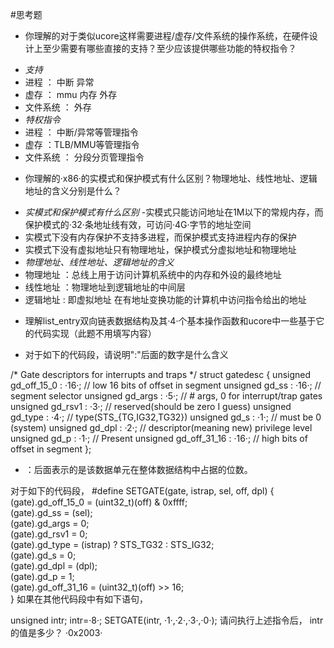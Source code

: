 #思考题
+ 你理解的对于类似ucore这样需要进程/虚存/文件系统的操作系统，在硬件设计上至少需要有哪些直接的支持？至少应该提供哪些功能的特权指令？
- *支持*
- 进程 ： 中断 异常
- 虚存 ： mmu 内存 外存
- 文件系统 ： 外存
- *特权指令*
- 进程 ： 中断/异常等管理指令
- 虚存 ：TLB/MMU等管理指令
- 文件系统 ： 分段分页管理指令

+ 你理解的·x86·的实模式和保护模式有什么区别？物理地址、线性地址、逻辑地址的含义分别是什么？
- *实模式和保护模式有什么区别*
-实模式只能访问地址在1M以下的常规内存，而保护模式的·32·条地址线有效，可访问·4G·字节的地址空间
- 实模式下没有内存保护不支持多进程，而保护模式支持进程内存的保护
- 实模式下没有虚拟地址只有物理地址，保护模式分虚拟地址和物理地址
- *物理地址、线性地址、逻辑地址的含义*
- 物理地址 ：总线上用于访问计算机系统中的内存和外设的最终地址
- 线性地址 ：物理地址到逻辑地址的中间层
- 逻辑地址 : 即虚拟地址 在有地址变换功能的计算机中访问指令给出的地址
+ 理解list_entry双向链表数据结构及其·4·个基本操作函数和ucore中一些基于它的代码实现（此题不用填写内容）

+ 对于如下的代码段，请说明":"后面的数字是什么含义

 /* Gate descriptors for interrupts and traps */
 struct gatedesc {
    unsigned gd_off_15_0 : ·16·;        // low 16 bits of offset in segment
    unsigned gd_ss : ·16·;            // segment selector
    unsigned gd_args : ·5·;            // # args, 0 for interrupt/trap gates
    unsigned gd_rsv1 : ·3·;            // reserved(should be zero I guess)
    unsigned gd_type : ·4·;            // type(STS_{TG,IG32,TG32})
    unsigned gd_s : ·1·;                // must be 0 (system)
    unsigned gd_dpl : ·2·;            // descriptor(meaning new) privilege level
    unsigned gd_p : ·1·;                // Present
    unsigned gd_off_31_16 : ·16·;        // high bits of offset in segment
 };
- ：后面表示的是该数据单元在整体数据结构中占据的位数。

 对于如下的代码段，
 #define SETGATE(gate, istrap, sel, off, dpl) {            \
    (gate).gd_off_15_0 = (uint32_t)(off) & 0xffff;        \
    (gate).gd_ss = (sel);                                \
    (gate).gd_args = 0;                                    \
    (gate).gd_rsv1 = 0;                                    \
    (gate).gd_type = (istrap) ? STS_TG32 : STS_IG32;    \
    (gate).gd_s = 0;                                    \
    (gate).gd_dpl = (dpl);                                \
    (gate).gd_p = 1;                                    \
    (gate).gd_off_31_16 = (uint32_t)(off) >> 16;        \
 }
如果在其他代码段中有如下语句，

unsigned intr;
intr=·8·;
SETGATE(intr, ·1·,·2·,·3·,·0·);
请问执行上述指令后， intr的值是多少？
  ·0x2003·
